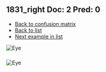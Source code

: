 ## 1831_right Doc: 2 Pred: 0
- [Back to confusion matrix](https://github.com/juliandewit/kaggle_retinopathy/blob/master/matrix.md)
- [Back to list](https://github.com/juliandewit/kaggle_retinopathy/blob/master/lists/20/list.md)
- [Next example in list](https://github.com/juliandewit/kaggle_retinopathy/blob/master/lists/20/18/1835_right.md)

![Eye](https://retinopaty.blob.core.windows.net/size1024/1831_right_2.jpeg)

### 

![Eye]()
